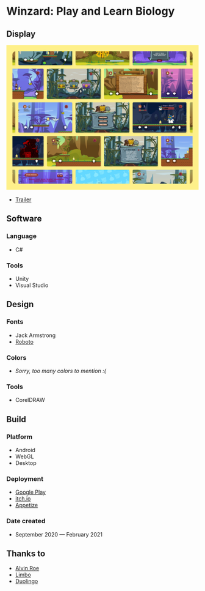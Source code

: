 # Winzard: Play and Learn Biology

## Display
![Display](https://raw.githubusercontent.com/luqmanherifa/luqman-herifa-personal-portfolio-v2/main/public/works/winzard.png)
  - [Trailer](https://youtu.be/T6xnfyHysoE)

## Software
### Language
  - C#
  
### Tools
  - Unity
  - Visual Studio

## Design
### Fonts
  - Jack Armstrong
  - [Roboto](https://fonts.google.com/specimen/Roboto)

### Colors
  - *Sorry, too many colors to mention :(*
  
### Tools
  - CorelDRAW

## Build
### Platform
  - Android
  - WebGL
  - Desktop

### Deployment
  - [Google Play](https://play.google.com/store/apps/details?id=id.ac.stiki.doleno.winzard)
  - [itch.io](https://luqmanherifa.itch.io/winzard)
  - [Appetize](https://appetize.io/app/3cy7ufbp7dcwxjdojl4hlmhrpq)

### Date created
  - September 2020 — February 2021

## Thanks to
  - [Alvin Roe](https://www.youtube.com/@AlvinRoe)
  - [Limbo](https://playdead.com/games/limbo)
  - [Duolingo](https://www.duolingo.com)
